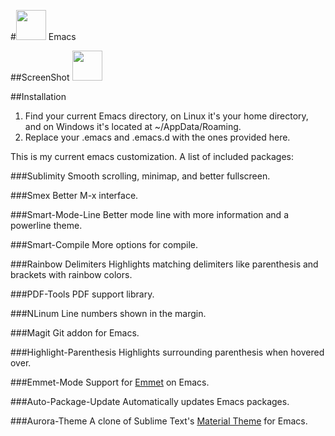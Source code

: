 #<img src="http://emacs.sexy/img/emacs-icon.png" width="48"> Emacs

##ScreenShot
<img src="http://i.imgur.com/UuXsrO4.png" width="48">

##Installation
1. Find your current Emacs directory, on Linux it's your home directory, and on Windows it's located at ~/AppData/Roaming. 
2. Replace your .emacs and .emacs.d with the ones provided here.

This is my current emacs customization. A list of included packages:

###Sublimity
Smooth scrolling, minimap, and better fullscreen.

###Smex
Better M-x interface.

###Smart-Mode-Line
Better mode line with more information and a powerline theme.

###Smart-Compile
More options for compile.

###Rainbow Delimiters
Highlights matching delimiters like parenthesis and brackets with rainbow colors.

###PDF-Tools
PDF support library.

###NLinum
Line numbers shown in the margin.

###Magit
Git addon for Emacs.

###Highlight-Parenthesis
Highlights surrounding parenthesis when hovered over.

###Emmet-Mode
Support for [Emmet](http://emmet.io/) on Emacs.

###Auto-Package-Update
Automatically updates Emacs packages.

###Aurora-Theme
A clone of Sublime Text's [Material Theme](https://equinusocio.github.io/material-theme/) for Emacs.
